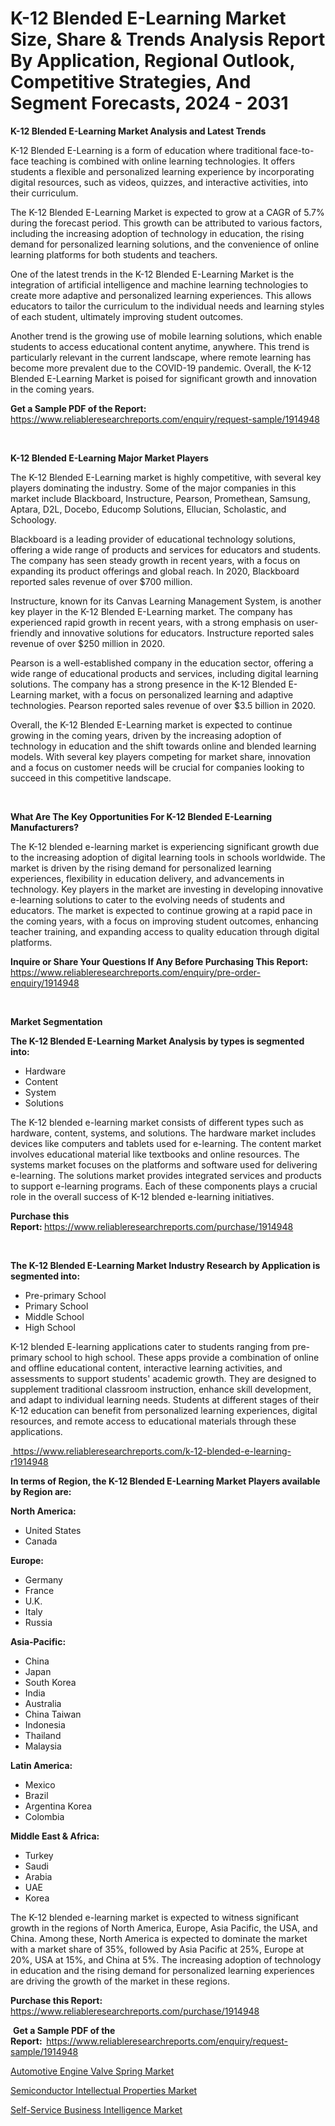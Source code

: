 <p><h1>K-12 Blended E-Learning Market Size, Share & Trends Analysis Report By Application, Regional Outlook, Competitive Strategies, And Segment Forecasts, 2024 - 2031</h1></p><p><strong>K-12 Blended E-Learning Market Analysis and Latest Trends</strong></p>
<p><p>K-12 Blended E-Learning is a form of education where traditional face-to-face teaching is combined with online learning technologies. It offers students a flexible and personalized learning experience by incorporating digital resources, such as videos, quizzes, and interactive activities, into their curriculum.</p><p>The K-12 Blended E-Learning Market is expected to grow at a CAGR of 5.7% during the forecast period. This growth can be attributed to various factors, including the increasing adoption of technology in education, the rising demand for personalized learning solutions, and the convenience of online learning platforms for both students and teachers.</p><p>One of the latest trends in the K-12 Blended E-Learning Market is the integration of artificial intelligence and machine learning technologies to create more adaptive and personalized learning experiences. This allows educators to tailor the curriculum to the individual needs and learning styles of each student, ultimately improving student outcomes.</p><p>Another trend is the growing use of mobile learning solutions, which enable students to access educational content anytime, anywhere. This trend is particularly relevant in the current landscape, where remote learning has become more prevalent due to the COVID-19 pandemic. Overall, the K-12 Blended E-Learning Market is poised for significant growth and innovation in the coming years.</p></p>
<p><strong>Get a Sample PDF of the Report:&nbsp;</strong> <a href="https://www.reliableresearchreports.com/enquiry/request-sample/1914948">https://www.reliableresearchreports.com/enquiry/request-sample/1914948</a></p>
<p>&nbsp;</p>
<p><strong>K-12 Blended E-Learning Major Market Players</strong></p>
<p><p>The K-12 Blended E-Learning market is highly competitive, with several key players dominating the industry. Some of the major companies in this market include Blackboard, Instructure, Pearson, Promethean, Samsung, Aptara, D2L, Docebo, Educomp Solutions, Ellucian, Scholastic, and Schoology.</p><p>Blackboard is a leading provider of educational technology solutions, offering a wide range of products and services for educators and students. The company has seen steady growth in recent years, with a focus on expanding its product offerings and global reach. In 2020, Blackboard reported sales revenue of over $700 million.</p><p>Instructure, known for its Canvas Learning Management System, is another key player in the K-12 Blended E-Learning market. The company has experienced rapid growth in recent years, with a strong emphasis on user-friendly and innovative solutions for educators. Instructure reported sales revenue of over $250 million in 2020.</p><p>Pearson is a well-established company in the education sector, offering a wide range of educational products and services, including digital learning solutions. The company has a strong presence in the K-12 Blended E-Learning market, with a focus on personalized learning and adaptive technologies. Pearson reported sales revenue of over $3.5 billion in 2020.</p><p>Overall, the K-12 Blended E-Learning market is expected to continue growing in the coming years, driven by the increasing adoption of technology in education and the shift towards online and blended learning models. With several key players competing for market share, innovation and a focus on customer needs will be crucial for companies looking to succeed in this competitive landscape.</p></p>
<p>&nbsp;</p>
<p><strong>What Are The Key Opportunities For K-12 Blended E-Learning Manufacturers?</strong></p>
<p><p>The K-12 blended e-learning market is experiencing significant growth due to the increasing adoption of digital learning tools in schools worldwide. The market is driven by the rising demand for personalized learning experiences, flexibility in education delivery, and advancements in technology. Key players in the market are investing in developing innovative e-learning solutions to cater to the evolving needs of students and educators. The market is expected to continue growing at a rapid pace in the coming years, with a focus on improving student outcomes, enhancing teacher training, and expanding access to quality education through digital platforms.</p></p>
<p><strong>Inquire or Share Your Questions If Any Before Purchasing This Report:</strong> <a href="https://www.reliableresearchreports.com/enquiry/pre-order-enquiry/1914948">https://www.reliableresearchreports.com/enquiry/pre-order-enquiry/1914948</a></p>
<p>&nbsp;</p>
<p><strong>Market Segmentation</strong></p>
<p><strong>The K-12 Blended E-Learning Market Analysis by types is segmented into:</strong></p>
<p><ul><li>Hardware</li><li>Content</li><li>System</li><li>Solutions</li></ul></p>
<p><p>The K-12 blended e-learning market consists of different types such as hardware, content, systems, and solutions. The hardware market includes devices like computers and tablets used for e-learning. The content market involves educational material like textbooks and online resources. The systems market focuses on the platforms and software used for delivering e-learning. The solutions market provides integrated services and products to support e-learning programs. Each of these components plays a crucial role in the overall success of K-12 blended e-learning initiatives.</p></p>
<p><strong>Purchase this Report:&nbsp;</strong><a href="https://www.reliableresearchreports.com/purchase/1914948">https://www.reliableresearchreports.com/purchase/1914948</a></p>
<p>&nbsp;</p>
<p><strong>The K-12 Blended E-Learning Market Industry Research by Application is segmented into:</strong></p>
<p><ul><li>Pre-primary School</li><li>Primary School</li><li>Middle School</li><li>High School</li></ul></p>
<p><p>K-12 blended E-learning applications cater to students ranging from pre-primary school to high school. These apps provide a combination of online and offline educational content, interactive learning activities, and assessments to support students' academic growth. They are designed to supplement traditional classroom instruction, enhance skill development, and adapt to individual learning needs. Students at different stages of their K-12 education can benefit from personalized learning experiences, digital resources, and remote access to educational materials through these applications.</p></p>
<p><a href="https://www.reliableresearchreports.com/k-12-blended-e-learning-r1914948">&nbsp;https://www.reliableresearchreports.com/k-12-blended-e-learning-r1914948</a></p>
<p><strong>In terms of Region, the K-12 Blended E-Learning Market Players available by Region are:</strong></p>
<p>
    <p> <strong> North America: </strong>
        <ul>
            <li>United States</li>
            <li>Canada</li>
        </ul>
        </p> 
    <p> <strong> Europe: </strong>
        <ul>
            <li>Germany</li>
            <li>France</li>
            <li>U.K.</li>
            <li>Italy</li>
            <li>Russia</li>
        </ul>
        </p> 
    <p> <strong> Asia-Pacific: </strong>
        <ul>
            <li>China</li>
            <li>Japan</li>
            <li>South Korea</li>
            <li>India</li>
            <li>Australia</li>
            <li>China Taiwan</li>
            <li>Indonesia</li>
            <li>Thailand</li>
            <li>Malaysia</li>
        </ul>
        </p> 
    <p> <strong> Latin America: </strong>
        <ul>
            <li>Mexico</li>
            <li>Brazil</li>
            <li>Argentina Korea</li>
            <li>Colombia</li>
        </ul>
        </p> 
    <p> <strong> Middle East & Africa: </strong>
        <ul>
            <li>Turkey</li>
            <li>Saudi</li>
            <li>Arabia</li>
            <li>UAE</li>
            <li>Korea</li>
        </ul>
    </p>
    </p>
<p><p>The K-12 blended e-learning market is expected to witness significant growth in the regions of North America, Europe, Asia Pacific, the USA, and China. Among these, North America is expected to dominate the market with a market share of 35%, followed by Asia Pacific at 25%, Europe at 20%, USA at 15%, and China at 5%. The increasing adoption of technology in education and the rising demand for personalized learning experiences are driving the growth of the market in these regions.</p></p>
<p><strong>Purchase this Report: </strong><a href="https://www.reliableresearchreports.com/purchase/1914948">https://www.reliableresearchreports.com/purchase/1914948</a></p>
<p>&nbsp;<strong>Get a Sample PDF of the Report:&nbsp;&nbsp;</strong><a href="https://www.reliableresearchreports.com/enquiry/request-sample/1914948">https://www.reliableresearchreports.com/enquiry/request-sample/1914948</a></p>
<p><strong></strong></p>
<p><p><a href="https://www.linkedin.com/pulse/automotive-engine-valve-spring-market-research-report-provides-348ze">Automotive Engine Valve Spring Market</a></p><p><a href="https://github.com/RosemarieLeffler2023/Market-Research-Report-List-1/blob/main/semiconductor-intellectual-properties-market.md">Semiconductor Intellectual Properties Market</a></p><p><a href="https://github.com/nancykennedykellievqfqt2/Market-Research-Report-List-2/blob/main/self-service-business-intelligence-market.md">Self-Service Business Intelligence Market</a></p></p>